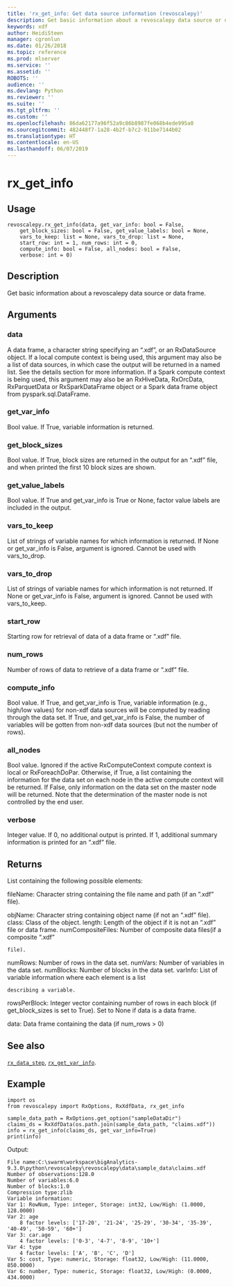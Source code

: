 ```yaml
---
title: 'rx_get_info: Get data source information (revoscalepy)'
description: Get basic information about a revoscalepy data source or data frame.
keywords: xdf
author: HeidiSteen
manager: cgronlun
ms.date: 01/26/2018
ms.topic: reference
ms.prod: mlserver
ms.service: ''
ms.assetid: ''
ROBOTS: ''
audience: ''
ms.devlang: Python
ms.reviewer: ''
ms.suite: ''
ms.tgt_pltfrm: ''
ms.custom: ''
ms.openlocfilehash: 86da62177a96f52a9c86b8987fe068b4ede995a0
ms.sourcegitcommit: 482448f7-1a28-4b2f-b7c2-911be7144b02
ms.translationtype: HT
ms.contentlocale: en-US
ms.lasthandoff: 06/07/2019
---
```

# <a name="rxgetinfo"></a>rx_get_info


 


## <a name="usage"></a>Usage



```
revoscalepy.rx_get_info(data, get_var_info: bool = False,
    get_block_sizes: bool = False, get_value_labels: bool = None,
    vars_to_keep: list = None, vars_to_drop: list = None,
    start_row: int = 1, num_rows: int = 0,
    compute_info: bool = False, all_nodes: bool = False,
    verbose: int = 0)
```





## <a name="description"></a>Description

Get basic information about a revoscalepy data source or data frame.


## <a name="arguments"></a>Arguments


### <a name="data"></a>data

A data frame, a character string specifying an “.xdf”, or an RxDataSource object. If a local compute context is being used, this argument may also be a list of data sources, in which case the output will be returned in a named list. See the details section for more information.
If a Spark compute context is being used, this argument may also be an RxHiveData, RxOrcData, RxParquetData or RxSparkDataFrame object or a Spark data frame object from pyspark.sql.DataFrame.


### <a name="getvarinfo"></a>get_var_info

Bool value. If True, variable information is returned.


### <a name="getblocksizes"></a>get_block_sizes

Bool value. If True, block sizes are returned in the output for an “.xdf” file, and when printed the first 10 block sizes are shown.


### <a name="getvaluelabels"></a>get_value_labels

Bool value. If True and get_var_info is True or None, factor value labels are included in the output.


### <a name="varstokeep"></a>vars_to_keep

List of strings of variable names for which information is returned. If None or get_var_info is False, argument is ignored. Cannot be used with vars_to_drop.


### <a name="varstodrop"></a>vars_to_drop

List of strings of variable names for which information is not returned. If None or get_var_info is False, argument is ignored. Cannot be used with vars_to_keep.


### <a name="startrow"></a>start_row

Starting row for retrieval of data of a data frame or “.xdf” file.


### <a name="numrows"></a>num_rows

Number of rows of data to retrieve of a data frame or “.xdf” file.


### <a name="computeinfo"></a>compute_info

Bool value. If True, and get_var_info is True, variable information (e.g., high/low values) for non-xdf data sources will be computed by reading through the data set. If True, and get_var_info is False, the number of variables will be gotten from non-xdf data sources (but not the number of rows).


### <a name="allnodes"></a>all_nodes

Bool value. Ignored if the active RxComputeContext compute context is local or RxForeachDoPar. Otherwise, if True, a list containing the information for the data set on each node in the active compute context will be returned. If False, only information on the data set on the master node will be returned. Note that the determination of the master node is not controlled by the end user.


### <a name="verbose"></a>verbose

Integer value. If 0, no additional output is printed. If 1, additional summary information is printed for an “.xdf” file.


## <a name="returns"></a>Returns

List containing the following possible elements:

fileName: Character string containing the file name and path (if an ”.xdf” file).

objName: Character string containing object name (if not an “.xdf” file).
class: Class of the object.
length: Length of the object if it is not an “.xdf” file or data frame.
numCompositeFiles: Number of composite data files(if a composite “.xdf”

    file).

numRows: Number of rows in the data set.
numVars: Number of variables in the data set.
numBlocks: Number of blocks in the data set.
varInfo: List of variable information where each element is a list

    describing a variable.

rowsPerBlock: Integer vector containing number of rows in each block (if get_block_sizes is set to True). Set to None if data is a data frame.

data: Data frame containing the data (if num_rows > 0)


## <a name="see-also"></a>See also

[`rx_data_step`](rx-data-step.md), [`rx_get_var_info`](rx-get-var-info.md).


## <a name="example"></a>Example



```
import os
from revoscalepy import RxOptions, RxXdfData, rx_get_info

sample_data_path = RxOptions.get_option("sampleDataDir")
claims_ds = RxXdfData(os.path.join(sample_data_path, "claims.xdf"))
info = rx_get_info(claims_ds, get_var_info=True)
print(info)
```


Output:



```
File name:C:\swarm\workspace\bigAnalytics-9.3.0\python\revoscalepy\revoscalepy\data\sample_data\claims.xdf
Number of observations:128.0
Number of variables:6.0
Number of blocks:1.0
Compression type:zlib
Variable information: 
Var 1: RowNum, Type: integer, Storage: int32, Low/High: (1.0000, 128.0000)
Var 2: age
    8 factor levels: ['17-20', '21-24', '25-29', '30-34', '35-39', '40-49', '50-59', '60+']
Var 3: car.age
    4 factor levels: ['0-3', '4-7', '8-9', '10+']
Var 4: type
    4 factor levels: ['A', 'B', 'C', 'D']
Var 5: cost, Type: numeric, Storage: float32, Low/High: (11.0000, 850.0000)
Var 6: number, Type: numeric, Storage: float32, Low/High: (0.0000, 434.0000)
```

